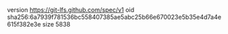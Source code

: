 version https://git-lfs.github.com/spec/v1
oid sha256:6a7939f781536bc558407385ae5abc25b66e670023e5b35e4d7a4e615f382e3e
size 5838
